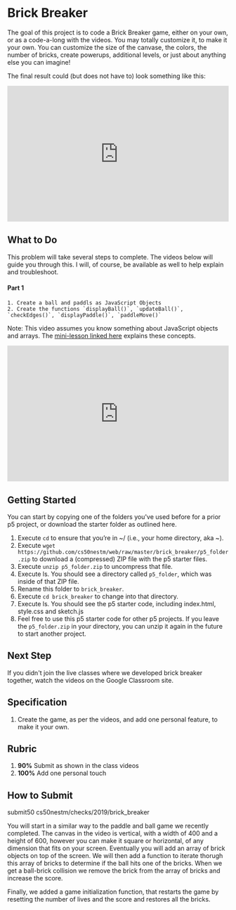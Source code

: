 # Brick Breaker

The goal of this project is to code a Brick Breaker game, either on your own, or as a code-a-long with the videos. You may totally customize it, to make it your own. You can customize the size of the canvase, the colors, the number of bricks, create powerups, additional levels, or just about anything else you can imagine!

<style type="text/css">
.iframe_container {
	position: relative;
	padding-bottom: 56.25%; 
	padding-top: 25px;
	height: 0;
	margin-bottom: 30px;
}

.iframe_container iframe {
	position: absolute;
	top: 0;
	left: 0;
	width: 100%;
	height: 100%;
}
</style>

The final result could (but does not have to) look something like this:

<div class="iframe_container">
<iframe src="https://www.youtube.com/embed/AQeTDaI3ik8" frameborder="0" allow="accelerometer; autoplay; encrypted-media; gyroscope; picture-in-picture" allowfullscreen></iframe>
</div>

## What to Do

This problem will take several steps to complete. The videos below will guide you through this. I will, of course, be available as well to help explain and troubleshoot.

#### Part 1
```
1. Create a ball and paddls as JavaScript Objects
2. Create the functions `displayBall()`, `updateBall()`, `checkEdges()`, `displayPaddle()`, `paddleMove()`
```

Note: This video assumes you know something about JavaScript objects and arrays. The [mini-lesson linked here](https://cs50nestm.github.io/web/objects-and-arrays/) explains these concepts.

<div class="iframe_container">
<iframe src="https://www.youtube.com/embed/SyDtIDO-TFk" frameborder="0" allow="accelerometer; autoplay; encrypted-media; gyroscope; picture-in-picture" allowfullscreen></iframe>
</div>

## Getting Started

You can start by copying one of the folders you've used before for a prior p5 project, or download the starter folder as outlined here.

1. Execute `cd` to ensure that you’re in ~/ (i.e., your home directory, aka ~).
2. Execute `wget https://github.com/cs50nestm/web/raw/master/brick_breaker/p5_folder.zip` to download a (compressed) ZIP file with the p5 starter files.
1. Execute `unzip p5_folder.zip` to uncompress that file.
1. Execute ls. You should see a directory called `p5_folder`, which was inside of that ZIP file.
1. Rename this folder to `brick_breaker`.
1. Execute `cd brick_breaker` to change into that directory.
1. Execute ls. You should see the p5 starter code, including index.html, style.css and sketch.js
1. Feel free to use this p5 starter code for other p5 projects. If you leave the `p5_folder.zip` in your directory, you can unzip it again in the future to start another project.

## Next Step

If you didn't join the live classes where we developed brick breaker together, watch the videos on the Google Classroom site.

## Specification

1. Create the game, as per the videos, and add one personal feature, to make it your own.

## Rubric

1. **90%** Submit as shown in the class videos
1. **100%** Add one personal touch

## How to Submit

submit50 cs50nestm/checks/2019/brick_breaker


You will start in a similar way to the paddle and ball game we recently completed. The canvas in the video is vertical, with a width of 400 and a height of 600, however you can make it square or horizontal, of any dimension that fits on your screen. Eventually you will add an array of brick objects on top of the screen. We will then add a function to iterate thorugh this array of bricks to determine if the ball hits one of the bricks. When we get a ball-brick collision we remove the brick from the array of bricks and increase the score.

Finally, we added a game initialization function, that restarts the game by resetting the number of lives and the score and restores all the bricks.


